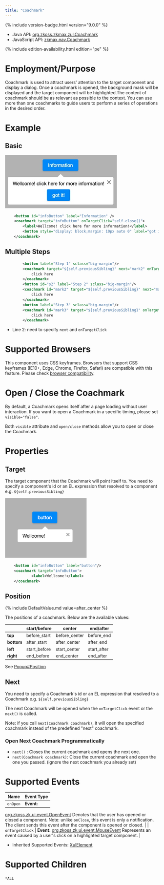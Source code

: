 ```yaml
---
title: "Coachmark"
---
```



{% include version-badge.html version="9.0.0" %}

- Java API: [org.zkoss.zkmax.zul.Coachmark](https://www.zkoss.org/javadoc/latest/zk/org/zkoss/zkmax/zul/Coachmark.html)
- JavaScript API:
  [zkmax.nav.Coachmark](https://www.zkoss.org/javadoc/latest/jsdoc/classes/zkmax.nav.Coachmark.html)

<!--REQUIRED ZK EDITION: PE -->
{% include edition-availability.html edition="pe" %}

# Employment/Purpose

Coachmark is used to attract users' attention to the target component
and display a dialog. Once a coachmark is opened, the background mask
will be displayed and the target component will be highlighted.The
content of coachmark should be as relevant as possible to the context.
You can use more than one coachmarks to guide users to perform a series
of operations in the desired order.

# Example

## Basic

![](/zk_component_ref/images/Coachmark-4.png)

```xml
    <button id="infoButton" label="Information" />
    <coachmark target="infoButton" onTargetClick="self.close()">
        <label>Wellcome! click here for more information!</label>
        <button style="display: block;margin: 10px auto 0" label="got it!" onClick="self.parent.close()"/>
    </coachmark>
```

## Multiple Steps

```xml
        <button label="Step 1" sclass="big-margin"/>
        <coachmark target="${self.previousSibling}" next="mark2" onTargetClick="self.next()" >
            click here
        </coachmark>
        <button id="s2" label="Step 2" sclass="big-margin"/>
        <coachmark id="mark2" target="${self.previousSibling}" next="mark3" onTargetClick="self.next()" visible="false">
            click here
        </coachmark>
        <button label="Step 3" sclass="big-margin"/>
        <coachmark id="mark3" target="${self.previousSibling}" onTargetClick="self.next()" visible="false">
            click here
        </coachmark>
```

- Line 2: need to specify `next` and `onTargetClick`

# Supported Browsers

This component uses CSS keyframes. Browsers that support CSS keyframes
(IE10+, Edge, Chrome, Firefox, Safari) are compatible with this feature.
Please check [browser compatibility](https://caniuse.com/?search=%40keyframes).

# Open / Close the Coachmark

By default, a Coachmark opens itself after a page loading without user
interaction. If you want to open a Coachmark in a specific timing,
please set `visible="false"`.

Both `visible` attribute and `open/close` methods allow you to open or
close the Coachmark.

# Properties

## Target

The target component that the Coachmark will point itself to. You need
to specify a component's id or an EL expression that resolved to a
component e.g. `${self.previousSibling}`

![](/zk_component_ref/images/Coachmark-1.png)

```xml
    <button id="infoButton" label="button"/>
    <coachmark target="infoButton">
            <label>Wellcome!</label>
    </coachmark>
```

## Position

{% include DefaultValue.md value=after_center %}

The positions of a coachmark. Below are the available values:

|               | start/before | center        | end/after   |
|---------------|--------------|---------------|-------------|
| <b>top</b>    | before_start | before_center | before_end  |
| <b>bottom</b> | after_start  | after_center  | after_end   |
| <b>left</b>   | start_before | start_center  | start_after |
| <b>right</b>  | end_before   | end_center    | end_after   |

See
[Popup#Position]({{site.baseurl}}/zk_component_ref/popup#Position)

## Next

You need to specify a Coachmark's id or an EL expression that resolved
to a Coachmark e.g. `${self.previousSibling}`

The next Coachmark will be opened when the `onTargetClick` event or the
`next()` is called.

Note: if you call `next(Coachmark coachmark)`, it will open the
specified coachmark instead of the predefined "next" coachmark.

### Open Next Coachmark Programmatically

- `next()` : Closes the current coachmark and opens the next one.
- `next(Coachmark coachmark)`: Close the current coachmark and open the
  one you passed. (ignore the next coachmark you already set)

# Supported Events

| Name | Event Type |
|---|---|
| `onOpen` | **Event:**
[org.zkoss.zk.ui.event.OpenEvent](https://www.zkoss.org/javadoc/latest/zk/org/zkoss/zk/ui/event/OpenEvent.html)
Denotes that the user has opened or closed a component.
Note: unlike `onClose`, this event is only a notification.
The client sends this event after the component is opened or
closed. |
| `onTargetClick` | **Event:**
[org.zkoss.zk.ui.event.MouseEvent](https://www.zkoss.org/javadoc/latest/zk/org/zkoss/zk/ui/event/MouseEvent.html)
Represents an event caused by a user's click on a highlighted target
component. |

- Inherited Supported Events: [ XulElement]({{site.baseurl}}/zk_component_ref/xulelement#Supported_Events)

# Supported Children

`*ALL`


